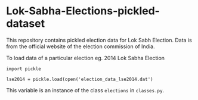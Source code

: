 # Lok-Sabha-Elections-pickled-dataset
This repository contains pickled election data for Lok Sabh Election. Data is from the official website of the election commission of India.

To load data of a particular election eg. 2014 Lok Sabha Election
```
import pickle

lse2014 = pickle.load(open('election_data_lse2014.dat')
```

This variable is an instance of the class <code>elections</code> in ```classes.py```.
